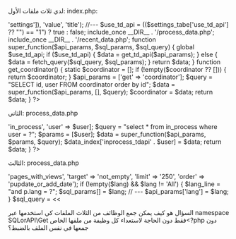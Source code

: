 لدي ثلاث ملفات الأول: index.php:
<?php

namespace SQLorAPI\Get;

/*
Usage:
use function SQLorAPI\Funcs\get_coordinator;
use function SQLorAPI\Get\super_function;
*/

use function Actions\MdwikiSql\fetch_query;
use function Actions\TDApi\get_td_api;

$settings_tabe = array_column(get_td_api(['get' => 'settings']), 'value', 'title');
//---
$use_td_api  = (($settings_tabe['use_td_api'] ?? "") == "1") ? true : false;
include_once __DIR__ . '/process_data.php';
include_once __DIR__ . '/recent_data.php';

function super_function($api_params, $sql_params, $sql_query)
{
    global $use_td_api;
    if ($use_td_api) {
        $data = get_td_api($api_params);
    } else {
        $data = fetch_query($sql_query, $sql_params);
    }
    return $data;
}

function get_coordinator()
{
    static $coordinator = [];
    if (!empty($coordinator ?? [])) {
        return $coordinator;
    }
    $api_params = ['get' => 'coordinator'];
    $query = "SELECT id, user FROM coordinator order by id";
    $data = super_function($api_params, [], $query);
    $coordinator = $data;
    return $data;
}
?>

الثاني: process_data.php
<?php

namespace SQLorAPI\Process;

/*
Usage:
use function SQLorAPI\Process\get_user_process_new;
*/

use function SQLorAPI\Get\super_function;

$data_index = [];

function get_user_process_new($user)
{
    global $data_index;
    if (!empty($data_index['inprocess_tdapi' . $user] ?? [])) {
        return $data_index['inprocess_tdapi' . $user];
    }
    $api_params = ['get' => 'in_process', 'user' => $user];
    $query = "select * from in_process where user = ?";
    $params = [$user];
    $data = super_function($api_params, $params, $query);
    $data_index['inprocess_tdapi' . $user] = $data;
    return $data;
}
?>
الثالث: process_data.php
<?php

namespace SQLorAPI\Recent;

/*
Usage:
use function SQLorAPI\Recent\get_recent_sql;
*/

use function SQLorAPI\Get\super_function;

$data_index = [];

function get_recent_sql($lang)
{
    $lang_line = '';
    $sql_params = [];
    $api_params = array('get' => 'pages_with_views', 'target' => 'not_empty', 'limit' => '250', 'order' => 'pupdate_or_add_date');
    if (!empty($lang) && $lang != 'All') {
        $lang_line = "and p.lang = ?";
        $sql_params[] = $lang;
        // ---
        $api_params['lang'] = $lang;
    }
    $sql_query = <<<SQL
        select distinct
            p.id, p.title, p.word, p.translate_type, p.cat,
            p.lang, p.user, p.target, p.date, p.pupdate, p.add_date, p.deleted, p.target, p.lang,
            (select v.views from views_new_all v where p.target = v.target AND p.lang = v.lang LIMIT 1) as views
        from pages p
        where p.target != ''
        $lang_line
        ORDER BY GREATEST(UNIX_TIMESTAMP(p.pupdate), UNIX_TIMESTAMP(p.add_date)) DESC
        limit 250
    SQL;
    $tab = super_function($api_params, $sql_params, $sql_query);
    // merage the two arrays without duplicates
    // $tab = array_unique(array_merge($dd0, $dd1), SORT_REGULAR);
    // sort the table by add_date
    // usort($tab, function ($a, $b) {
    //     return strtotime($b['pupdate']) - strtotime($a['pupdate']);
    // });
    return $tab;
}

?>

السؤال هو كيف يمكن جمع الوظائف من الثلاث الملفات كي استخدمها عبر namespace SQLorAPI\Get فقط دون الحاجة لاستعداء كل وظيفة من ملفها الخاص<?php
دون جمعها في نفس الملف بالضبط؟
